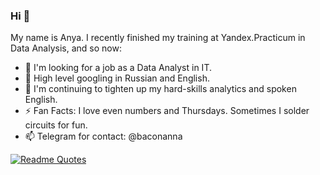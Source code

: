 ### Hi 👋

My name is Anya. I recently finished my training at Yandex.Practicum in Data Analysis, and so now:

- 🔭 I'm looking for a job as a Data Analyst in IT.
- 💬 High level googling in Russian and English.
- 🌱 I'm continuing to tighten up my hard-skills analytics and spoken English.
- ⚡ Fan Facts: I love even numbers and Thursdays. Sometimes I solder circuits for fun. 
- 📫 Telegram for contact: @baconanna

[![Readme Quotes](https://quotes-github-readme.vercel.app/api?type=horizontal&theme=dark)](https://github.com/piyushsuthar/github-readme-quotes)

<!--
**baconanna/baconanna** is a ✨ _special_ ✨ repository because its `README.md` (this file) appears on your GitHub profile.

Here are some ideas to get you started:

- 🔭 I’m currently working on ...
- 🌱 I’m currently learning ...
- 👯 I’m looking to collaborate on ...
- 🤔 I’m looking for help with ...
- 💬 Ask me about ...
- 📫 How to reach me: ...
- 😄 Pronouns: ...
- ⚡ Fun fact: ...

### Привет! 👋
Меня зовут Аня. Недавно я окончила обучение в Яндекс.Практикум по направлению "Аналитих данных", и поэтому сейчас:
- 🔭 Я ищу работу аналитиком данных в IT.
- 💬 Хай левел по гуглингу на русском и английском языках.
- 🌱 Я продолжаю подтягивать хард скиллс аналитика и разговорный английский.
- ⚡ Фан факты: я люблю четные числа и четверги. Иногда для развлечения паяю микросхемы. Запустила скрипт на hh, который автоматически откликается на вакансии.
- 📫 Telegram для связи: @baconanna
-->
